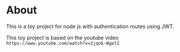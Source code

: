 # About

This is a toy project for node js with authentication routes using JWT.

This toy project is based on the youtube video `https://www.youtube.com/watch?v=2jqok-WgelI`
